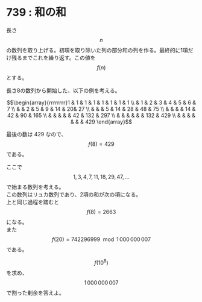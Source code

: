 # 739 : 和の和

長さ$$n$$の数列を取り上げる。初項を取り除いた列の部分和の列を作る。最終的に1項だけ残るまでこれを繰り返す。この値を$$f(n)$$とする。

長さ8の数列から開始した、以下の例を考える。

$$\begin{array}{rrrrrrrr}1 & 1 & 1 & 1 & 1 & 1 & 1 & 1 \\ & 1 & 2 & 3 & 4 & 5 & 6 & 7 \\ & & 2 & 5 & 9 & 14 & 20& 27 \\ & & & 5 & 14 & 28 & 48 & 75 \\ & & & & 14 & 42 & 90 & 165 \\ & & & & & 42 & 132 & 297 \\ & & & & & & 132 & 429 \\ & & & & & & & 429 \end{array}$$

最後の数は 429 なので、$$f(8) = 429$$である。

ここで$$1, 3, 4, 7, 11, 18, 29, 47, \dots$$で始まる数列を考える。  
この数列はリュカ数列であり、2項の和が次の項になる。  
上と同じ過程を踏むと$$f(8) = 2663$$になる。  
また$$f(20)=742296999 \mod 1\,000\,000\,007$$である。

$$f(10^8)$$を求め、$$1\,000\,000\,007$$で割った剰余を答えよ。

